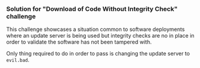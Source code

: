 ### Solution for "Download of Code Without Integrity Check" challenge

This challenge showcases a situation common to software deployments where an update server is being used but integrity checks are no in place in order to validate the software has not been tampered with.

Only thing required to do in order to pass is changing the update server to `evil.bad`.